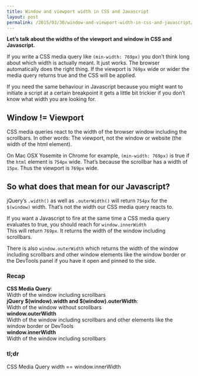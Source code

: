```yaml
---
title: Window and viewport width in CSS and Javascript
layout: post
permalink: /2015/03/30/window-and-viewport-width-in-css-and-javascript/
---
```

**Let’s talk about the widths of the viewport and window in CSS and Javascript.**

If you write a CSS media query like `(min-width: 769px)` you don’t think long about which width is actually meant. It just works. The browser automatically does the right thing. If the viewport is `769px` wide or wider the media query returns true and the CSS will be applied.

If you need the same behaviour in Javascript because you might want to initiate a script at a certain breakpoint it gets a little bit trickier if you don’t know what width you are looking for.

## Window != Viewport
CSS media queries react to the width of the browser window including the scrollbars. In other words: The viewport, not the window or website (the width of the html element).

On Mac OSX Yosemite in Chrome for example, `(min-width: 769px)` is true if the `html` element is `754px` wide. That’s because the scrollbar has a width of `15px`. Thus the viewport is `769px` wide.

## So what does that mean for our Javascript?
jQuery’s `.width()` as well as `.outerWidth()` will return `754px` for the `$(window)` width. That’s not the width our CSS media query reacts to.

If you want a Javascript to fire at the same time a CSS media query evaluates to true, you should reach for `window.innerWidth`  
This will return `769px`. It returns the width of the window including scrollbars.

There is also `window.outerWidth` which returns the width of the window including scrollbars and other window elements like the window border or the DevTools panel if you have it open and pinned to the side.

### Recap
**CSS Media Query**:  
Width of the window including scrollbars  
**jQuery $(window).width and $(window).outerWidth**:  
Width of the window without scrollbars  
**window.outerWidth**  
Width of the window including scrollbars and other elements like the window border or DevTools  
**window.innerWidth**  
Width of the window including scrollbars

### tl;dr
CSS Media Query width == window.innerWidth